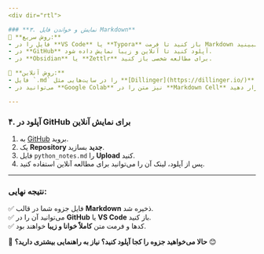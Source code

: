 ```yaml
---
<div dir="rtl">

### **۳. نمایش و خواندن فایل Markdown**
🔹 **روش سریع:**  
- فایل را در **VS Code** یا **Typora** باز کنید تا فرمت Markdown را با استایل زیبا ببینید.  
- در **GitHub** آپلود کنید تا آنلاین و زیبا نمایش داده شود.  
- در **Obsidian** یا **Zettlr** برای مطالعه شخصی باز کنید.  

🔹 **روش آنلاین:**  
- فایل `.md` را در سایت‌هایی مثل **[Dillinger](https://dillinger.io/)** ببینید.  
- می‌توانید در **Google Colab** نیز متن را در **Markdown Cell** قرار دهید.

---
```


### **۴. آپلود در GitHub برای نمایش آنلاین**
1. به [GitHub](https://github.com/) بروید.
2. یک **Repository جدید** بسازید.
3. فایل `python_notes.md` را **Upload** کنید.
4. پس از آپلود، لینک آن را می‌توانید برای مطالعه آنلاین استفاده کنید.

---

### **نتیجه نهایی:**  
✅ فایل جزوه شما در قالب **Markdown** ذخیره شد.  
✅ می‌توانید آن را در **GitHub** یا **VS Code** باز کنید.  
✅ کدها و فرمت متن **کاملاً خوانا و زیبا** خواهند بود.

🚀 **حالا می‌خواهید جزوه را کجا آپلود کنید؟ نیاز به راهنمایی بیشتری دارید؟** 😊

</div>
